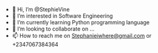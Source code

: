 - 👋 Hi, I’m @StephieVine
- 👀 I’m interested in Software Engineering 
- 🌱 I’m currently learning Python programming language 
- 💞️ I’m looking to collaborate on ...
- 📫 How to reach me on Stephanieiwhere@gmail.com  or +2347067384364

<!---
StephieVine/StephieVine is a ✨ special ✨ repository because its `README.md` (this file) appears on your GitHub profile.
You can click the Preview link to take a look at your changes.
--->
